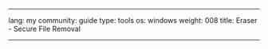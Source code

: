 

---

lang: my
community: guide
type: tools
os: windows
weight: 008
title: Eraser - Secure File Removal

---

<stub>

